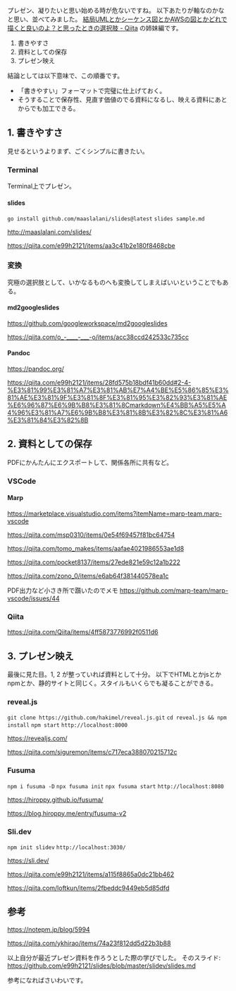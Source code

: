 プレゼン、凝りたいと思い始める時が危ないですね。
以下あたりが軸なのかなと思い、並べてみました。
[結局UMLとかシーケンス図とかAWSの図とかどれで描くと良いのよ？と思ったときの選択肢 - Qiita](https://qiita.com/e99h2121/items/eaca084ae7b0488ab686) の姉妹編です。

1. 書きやすさ
1. 資料としての保存
1. プレゼン映え

結論としては以下意味で、この順番です。

- 「書きやすい」フォーマットで完璧に仕上げておく。
- そうすることで保存性、見直す価値のでる資料になるし、映える資料にあとからでも加工できる。



## 1. 書きやすさ

見せるというよりまず、ごくシンプルに書きたい。

### Terminal

Terminal上でプレゼン。

#### slides

`go install github.com/maaslalani/slides@latest`
`slides sample.md`

http://maaslalani.com/slides/

https://qiita.com/e99h2121/items/aa3c41b2e180f8468cbe


### 変換

究極の選択肢として、いかなるものへも変換してしまえばいいということでもある。

#### md2googleslides

https://github.com/googleworkspace/md2googleslides

https://qiita.com/o_-____-___-o/items/acc38ccd242533c735cc


#### Pandoc

https://pandoc.org/

https://qiita.com/e99h2121/items/28fd575b18bdf41b60dd#2-4-%E3%81%99%E3%81%A7%E3%81%AB%E7%A4%BE%E5%86%85%E3%81%AE%E3%81%9F%E3%81%8F%E3%81%95%E3%82%93%E3%81%AE%E6%96%87%E6%9B%B8%E3%81%8Cmarkdown%E4%BB%A5%E5%A4%96%E3%81%A7%E6%9B%B8%E3%81%8B%E3%82%8C%E3%81%A6%E3%81%84%E3%82%8B


## 2. 資料としての保存

PDFにかんたんにエクスポートして、関係各所に共有など。

### VSCode

#### Marp

https://marketplace.visualstudio.com/items?itemName=marp-team.marp-vscode

https://qiita.com/msp0310/items/0e54f69457f81bc64754

https://qiita.com/tomo_makes/items/aafae4021986553ae1d8

https://qiita.com/pocket8137/items/27ede821e59c12a1b222

https://qiita.com/zono_0/items/e6ab64f381440578ea1c

PDF出力など小さき所で躓いたのでメモ
https://github.com/marp-team/marp-vscode/issues/44

### Qiita

https://qiita.com/Qiita/items/4ff5873776992f0511d6




## 3. プレゼン映え

最後に見た目。1, 2 が整っていれば資料として十分。
以下でHTMLとかjsとかnpmとか、静的サイトと同じく。スタイルもいくらでも凝ることができる。


### reveal.js

`git clone https://github.com/hakimel/reveal.js.git`
`cd reveal.js && npm install`
`npm start`
`http://localhost:8000`

https://revealjs.com/

https://qiita.com/siguremon/items/c717eca388070215712c


### Fusuma

`npm i fusuma -D`
`npx fusuma init`
`npx fusuma start`
`http://localhost:8080`

https://hiroppy.github.io/fusuma/

https://blog.hiroppy.me/entry/fusuma-v2


### Sli.dev

`npm init slidev`
`http://localhost:3030/`

https://sli.dev/

https://qiita.com/e99h2121/items/a115f8865a0dc21bb462

https://qiita.com/loftkun/items/2fbeddc9449eb5d85dfd




## 参考

https://notepm.jp/blog/5994

https://qiita.com/ykhirao/items/74a23f812dd5d22b3b88

以上自分が最近プレゼン資料を作ろうとした際の学びでした。
そのスライド: https://github.com/e99h2121/slides/blob/master/slidev/slides.md

参考になればさいわいです。
